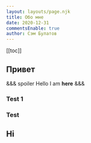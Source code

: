 ```yaml
---
layout: layouts/page.njk
title: Обо мне
date: 2020-12-31
commentsEnable: true
author: Сэм Булатов
---
```


[[toc]]

## Привет

&&& spoiler Hello
I am **here**
&&&

### Test 1

### Test

## Hi
